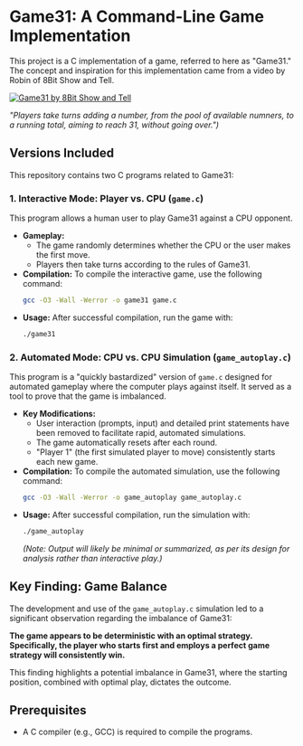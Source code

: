 # Game31: A Command-Line Game Implementation

This project is a C implementation of a game, referred to here as "Game31." The concept and inspiration for this implementation came from a video by Robin of 8Bit Show and Tell.

[![Game31 by 8Bit Show and Tell](https://img.youtube.com/vi/hyHeQgrvu4w/0.jpg)](https://www.youtube.com/watch?v=hyHeQgrvu4w)

*"Players take turns adding a number, from the pool of available numners, to a running total, aiming to reach 31, without going over.")*

## Versions Included

This repository contains two C programs related to Game31:

### 1. Interactive Mode: Player vs. CPU (`game.c`)

This program allows a human user to play Game31 against a CPU opponent.

*   **Gameplay:**
    *   The game randomly determines whether the CPU or the user makes the first move.
    *   Players then take turns according to the rules of Game31.
*   **Compilation:**
    To compile the interactive game, use the following command:
    ```bash
    gcc -O3 -Wall -Werror -o game31 game.c
    ```
*   **Usage:**
    After successful compilation, run the game with:
    ```bash
    ./game31
    ```

### 2. Automated Mode: CPU vs. CPU Simulation (`game_autoplay.c`)

This program is a "quickly bastardized" version of `game.c` designed for automated gameplay where the computer plays against itself. It served as a tool to prove that the game is imbalanced.

*   **Key Modifications:**
    *   User interaction (prompts, input) and detailed print statements have been removed to facilitate rapid, automated simulations.
    *   The game automatically resets after each round.
    *   "Player 1" (the first simulated player to move) consistently starts each new game.
*   **Compilation:**
    To compile the automated simulation, use the following command:
    ```bash
    gcc -O3 -Wall -Werror -o game_autoplay game_autoplay.c
    ```
*   **Usage:**
    After successful compilation, run the simulation with:
    ```bash
    ./game_autoplay
    ```
    *(Note: Output will likely be minimal or summarized, as per its design for analysis rather than interactive play.)*

## Key Finding: Game Balance

The development and use of the `game_autoplay.c` simulation led to a significant observation regarding the imbalance of Game31:

**The game appears to be deterministic with an optimal strategy. Specifically, the player who starts first and employs a perfect game strategy will consistently win.**

This finding highlights a potential imbalance in Game31, where the starting position, combined with optimal play, dictates the outcome.

## Prerequisites

*   A C compiler (e.g., GCC) is required to compile the programs.